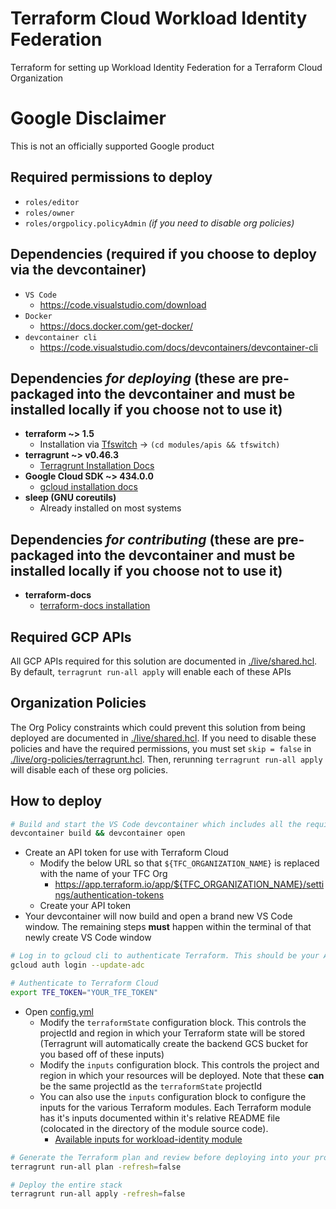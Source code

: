 # Terraform Cloud Workload Identity Federation
Terraform for setting up Workload Identity Federation for a Terraform Cloud Organization
  
# Google Disclaimer
This is not an officially supported Google product


## Required permissions to deploy
- `roles/editor`
- `roles/owner` 
- `roles/orgpolicy.policyAdmin` _(if you need to disable org policies)_


## Dependencies (required if you choose to deploy via the devcontainer)
- `VS Code`
  - https://code.visualstudio.com/download
- `Docker`
  - https://docs.docker.com/get-docker/
- `devcontainer cli`
  - https://code.visualstudio.com/docs/devcontainers/devcontainer-cli

## Dependencies _for deploying_ (these are pre-packaged into the devcontainer and must be installed locally if you choose not to use it)
- **terraform ~> 1.5**
  - Installation via [Tfswitch](https://tfswitch.warrensbox.com/Install/) -> `(cd modules/apis && tfswitch)`
- **terragrunt ~> v0.46.3**
  - [Terragrunt Installation Docs](https://terragrunt.gruntwork.io/docs/getting-started/install/)
- **Google Cloud SDK ~> 434.0.0**
  - [gcloud installation docs](https://cloud.google.com/sdk/docs/install)
- **sleep (GNU coreutils)**
  - Already installed on most systems

## Dependencies _for contributing_ (these are pre-packaged into the devcontainer and must be installed locally if you choose not to use it)
- **terraform-docs**
  - [terraform-docs installation](https://terraform-docs.io/user-guide/installation/)


## Required GCP APIs
All GCP APIs required for this solution are documented in [./live/shared.hcl](./live/shared.hcl#L15). By default, `terragrunt run-all apply` will enable each of these APIs

## Organization Policies
The Org Policy constraints which could prevent this solution from being deployed are documented in [./live/shared.hcl](./live/shared.hcl#L66-75). If you need to disable these policies and have the required permissions, you must set `skip = false` in [./live/org-policies/terragrunt.hcl](./live/org-policies/terragrunt.hcl). Then, rerunning `terragrunt run-all apply` will disable each of these org policies.

## How to deploy
```bash
# Build and start the VS Code devcontainer which includes all the required tooling to depoy
devcontainer build && devcontainer open
```
- Create an API token for use with Terraform Cloud
  - Modify the below URL so that `${TFC_ORGANIZATION_NAME}` is replaced with the name of your TFC Org
    - https://app.terraform.io/app/${TFC_ORGANIZATION_NAME}/settings/authentication-tokens
  - Create your API token
- Your devcontainer will now build and open a brand new VS Code window. The remaining steps **must** happen within the terminal of that newly create VS Code window
```bash
# Log in to gcloud cli to authenticate Terraform. This should be your Argolis credentials 
gcloud auth login --update-adc

# Authenticate to Terraform Cloud
export TFE_TOKEN="YOUR_TFE_TOKEN"
```
- Open [config.yml](config.yml) 
  - Modify the `terraformState` configuration block. This controls the projectId and region in which your Terraform state will be stored (Terragrunt will automatically create the backend GCS bucket for you based off of these inputs)
  - Modify the `inputs` configuration block. This controls the project and region in which your resources will be deployed. Note that these **can** be the same projectId as the `terraformState` projectId
  - You can also use the `inputs` configuration block to configure the inputs for the various Terraform modules. Each Terraform module has it's inputs documented within it's relative README file (colocated in the directory of the module source code).
    - [Available inputs for workload-identity module](./-/tree/main/modules/workload-identity?ref_type=heads#inputs)

```bash
# Generate the Terraform plan and review before deploying into your project
terragrunt run-all plan -refresh=false

# Deploy the entire stack
terragrunt run-all apply -refresh=false
```